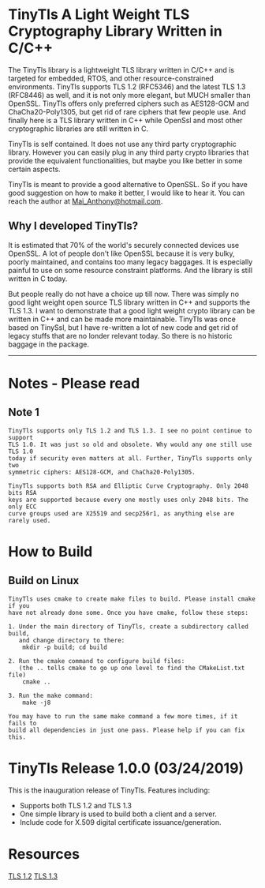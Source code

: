 # TinyTls A Light Weight TLS Cryptography Library Written in C/C++

The TinyTls library is a lightweight TLS library written in C/C++ and is targeted
for embedded, RTOS, and other resource-constrained environments.
TinyTls supports TLS 1.2 (RFC5346) and the latest TLS 1.3 (RFC8446) as well, and
it is not only more elegant, but MUCH smaller than OpenSSL. TinyTls offers only
preferred ciphers such as AES128-GCM and ChaCha20-Poly1305, but get rid of rare
ciphers that few people use. And finally here is a TLS library written in C++
while OpenSsl and most other cryptographic libraries are still written in C.

TinyTls is self contained. It does not use any third party cryptographic library.
However you can easily plug in any third party crypto libraries that provide the
equivalent functionalities, but maybe you like better in some certain aspects.

TinyTls is meant to provide a good alternative to OpenSSL. So if you have good
suggestion on how to make it better, I would like to hear it. You can reach
the author at Mai_Anthony@hotmail.com.

## Why I developed TinyTls?
It is estimated that 70% of the world's securely connected devices use OpenSSL.
A lot of people don't like OpenSSL because it is very bulky, poorly maintained,
and contains too many legacy baggages. It is especially painful to use on some
resource constraint platforms. And the library is still written in C today.

But people really do not have a choice up till now. There was simply no good
light weight open source TLS library written in C++ and supports the TLS 1.3.
I want to demonstrate that a good light weight crypto library can be written
in C++ and can be made more maintainable. TinyTls was once based on TinySsl,
but I have re-written a lot of new code and get rid of legacy stuffs that are
no londer relevant today. So there is no historic baggage in the package.

***

# Notes - Please read

## Note 1
```
TinyTls supports only TLS 1.2 and TLS 1.3. I see no point continue to support
TLS 1.0. It was just so old and obsolete. Why would any one still use TLS 1.0
today if security even matters at all. Further, TinyTls supports only two
symmetric ciphers: AES128-GCM, and ChaCha20-Poly1305.

TinyTls supports both RSA and Elliptic Curve Cryptography. Only 2048 bits RSA
keys are supported because every one mostly uses only 2048 bits. The only ECC
curve groups used are X25519 and secp256r1, as anything else are rarely used.
```

# How to Build

## Build on Linux
```
TinyTls uses cmake to create make files to build. Please install cmake if you
have not already done some. Once you have cmake, follow these steps:

1. Under the main directory of TinyTls, create a subdirectory called build,
   and change directory to there:
    mkdir -p build; cd build

2. Run the cmake command to configure build files:
   (the .. tells cmake to go up one level to find the CMakeList.txt file)
    cmake ..

3. Run the make command:
    make -j8

You may have to run the same make command a few more times, if it fails to
build all dependencies in just one pass. Please help if you can fix this.
```

# TinyTls Release 1.0.0 (03/24/2019)

This is the inauguration release of TinyTls. Features including:

* Supports both TLS 1.2 and TLS 1.3
* One simple library is used to build both a client and a server.
* Include code for X.509 digital certificate issuance/generation.

# Resources

[TLS 1.2](https://tools.ietf.org/html/rfc5246)
[TLS 1.3](https://tools.ietf.org/html/rfc8446)
